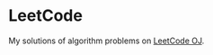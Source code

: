 # LeetCode

My solutions of algorithm problems on [LeetCode OJ](https://leetcode.com/problemset/algorithms/).

